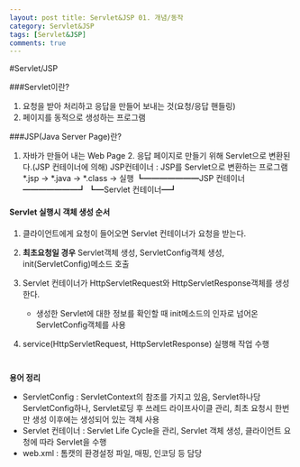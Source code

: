 ```yaml
---
layout: post title: Servlet&JSP 01. 개념/동작
category: Servlet&JSP
tags: [Servlet&JSP]
comments: true
---
```


#Servlet/JSP

###Servlet이란?

1.	요청을 받아 처리하고 응답을 만들어 보내는 것(요청/응답 핸들링)
2. 페이지를 동적으로 생성하는 프로그램

###JSP(Java Server Page)란?
1. 자바가 만들어 내는 Web Page 2. 응답 페이지로 만들기 위해 Servlet으로 변환된다.(JSP 컨테이너에 의해)
	JSP컨테이너 : JSP를 Servlet으로 변환하는 프로그램
	 *.jsp -> *.java -> *.class ->        실행
	┗━━━━━━━JSP 컨테이너━━━━━━━┛   ┗━Servlet 컨테이너━┛

#### Servlet 실행시 객체 생성 순서
1. 클라이언트에게 요청이 들어오면 Servlet 컨테이너가 요청을 받는다.
2. **최초요청일 경우** Servlet객체 생성, ServletConfig객체 생성, init(ServletConfig)메소드 호출

3. Servlet 컨테이너가 HttpServletRequest와 HttpServletResponse객체를 생성한다.
	-	생성한 Servlet에 대한 정보를 확인할 때 init메소드의 인자로 넘어온 ServletConfig객체를 사용

4. service(HttpServletRequest, HttpServletResponse) 실행해 작업 수행
#
**용어 정리**
* ServletConfig : ServletContext의 참조를 가지고 있음, Servlet하나당 ServletConfig하나, Servlet로딩 후 쓰레드 라이프사이클 관리, 최초 요청시 한번만 생성 이후에는 생성되어 있는 객체 사용
* Servlet 컨테이너 : Servlet Life Cycle을 관리, Servlet 객체 생성, 클라이언트 요청에 따라 Servlet을 수행
* web.xml : 톰캣의 환경설정 파일, 매핑, 인코딩 등 담당




